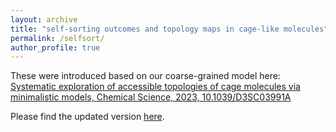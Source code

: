```yaml
---
layout: archive
title: "self-sorting outcomes and topology maps in cage-like molecules"
permalink: /selfsort/
author_profile: true
---
```


These were introduced based on our coarse-grained model here: [Systematic exploration of accessible topologies of cage molecules via minimalistic models, Chemical Science, 2023, 10.1039/D3SC03991A](https://doi.org/10.1039/D3SC03991A)

Please find the updated version [here](https://cgmodels.readthedocs.io/en/latest/).
